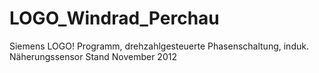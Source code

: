 ﻿LOGO_Windrad_Perchau
====================

Siemens LOGO! Programm, drehzahlgesteuerte Phasenschaltung, induk. Näherungssensor
Stand November 2012